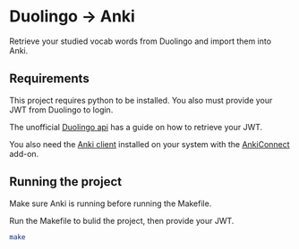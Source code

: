 # Duolingo -> Anki

Retrieve your studied vocab words from Duolingo and import them into Anki.

## Requirements

This project requires python to be installed. You also must provide your JWT from Duolingo to login.

The unofficial [Duolingo api](https://github.com/erobx/golingo) has a guide on how to retrieve your JWT.

You also need the [Anki client](https://apps.ankiweb.net/) installed on your system with the [AnkiConnect](https://ankiweb.net/shared/info/2055492159) add-on.

## Running the project

Make sure Anki is running before running the Makefile.

Run the Makefile to bulid the project, then provide your JWT.

```bash
make
```

